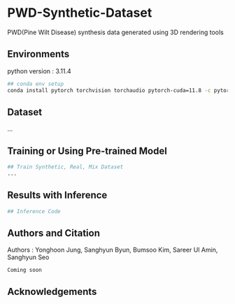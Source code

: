 # PWD-Synthetic-Dataset
PWD(Pine Wilt Disease) synthesis data generated using 3D rendering tools

## Environments

python version : 3.11.4

```bash
## conda env setup
conda install pytorch torchvision torchaudio pytorch-cuda=11.8 -c pytorch -c nvidia
```

## Dataset

...

## Training or Using Pre-trained Model

```bash
## Train Synthetic, Real, Mix Dataset
...
```

## Results with Inference

```bash
## Inference Code
```

## Authors and Citation

Authors : Yonghoon Jung, Sanghyun Byun, Bumsoo Kim, Sareer Ul Amin, Sanghyun Seo

```
Coming soon
```

## Acknowledgements

